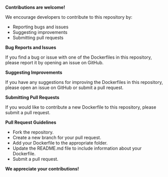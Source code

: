 **Contributions are welcome!**

We encourage developers to contribute to this repository by:

* Reporting bugs and issues
* Suggesting improvements
* Submitting pull requests

**Bug Reports and Issues**

If you find a bug or issue with one of the Dockerfiles in this repository, please report it by opening an issue on GitHub.

**Suggesting Improvements**

If you have any suggestions for improving the Dockerfiles in this repository, please open an issue on GitHub or submit a pull request.

**Submitting Pull Requests**

If you would like to contribute a new Dockerfile to this repository, please submit a pull request.

**Pull Request Guidelines**

* Fork the repository.
* Create a new branch for your pull request.
* Add your Dockerfile to the appropriate folder.
* Update the README.md file to include information about your Dockerfile.
* Submit a pull request.

**We appreciate your contributions!**